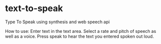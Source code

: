 # text-to-speak
Type To Speak using synthesis and web speech api

How to use: Enter text in the text area. Select a rate and pitch of speech as well as a voice. Press speak to hear the text you entered spoken out loud.
